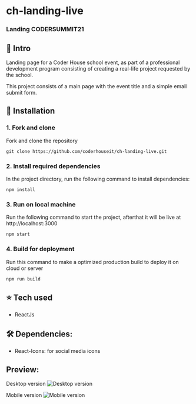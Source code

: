 # ch-landing-live

### Landing CODERSUMMIT21


## 🍕 Intro
Landing page for a Coder House school event, as part of a professional development program consisting of creating a real-life project requested by the school.

This project consists of a main page with the event title and a simple email submit form.

## 🚀 Installation
### 1. Fork and clone
Fork and clone the repository

   ```
   git clone https://github.com/coderhouseit/ch-landing-live.git
   ```

### 2. Install required dependencies
In the project directory, run the following command to install dependencies: 

   ```
   npm install
   ```

### 3. Run on local machine
Run the following command to start the project, afterthat it will be live at http://localhost:3000

   ```
   npm start
   ```
   
### 4. Build for deployment
Run this command to make a optimized production build to deploy it on cloud or server

   ```
   npm run build
   ```

## ⭐ Tech used
* ReactJs


## 🛠 Dependencies:
- React-Icons: for social media icons

## Preview:

Desktop version
![Desktop version](https://i.ibb.co/ScGHByw/Captura-de-Pantalla-2021-10-26-a-la-s-23-52-45.png)

Mobile version
![Mobile version](https://i.ibb.co/1LLYXQ2/Captura-de-Pantalla-2021-10-26-a-la-s-23-53-00.png)
